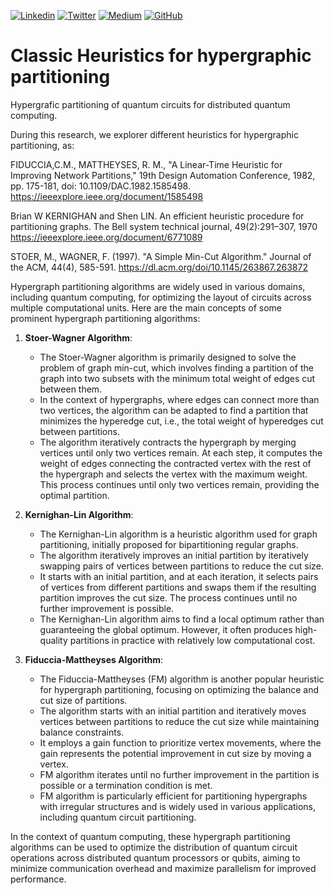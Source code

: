 [![Linkedin](https://img.shields.io/badge/LinkedIn-0077B5?style=for-the-badge&logo=linkedin&logoColor=white)](https://www.linkedin.com/in/wcamb/)
[![Twitter](https://img.shields.io/badge/Twitter-1DA1F2?style=for-the-badge&logo=twitter&logoColor=white)](https://twitter.com/wcambiuc)
[![Medium](https://img.shields.io/badge/Medium-12100E?style=for-the-badge&logo=medium&logoColor=white)](https://medium.com/@waldemircambiucci)
[![GitHub](https://img.shields.io/badge/GitHub-100000?style=for-the-badge&logo=github&logoColor=white)](https://github.com/waldemircambiucci/)

# Classic Heuristics for hypergraphic partitioning
Hypergrafic partitioning of quantum circuits for distributed quantum computing.

During this research, we explorer different heuristics for hypergraphic partitioning, as:

FIDUCCIA,C.M., MATTHEYSES, R. M., "A Linear-Time Heuristic for Improving Network Partitions," 19th Design Automation Conference, 1982, pp. 175-181, doi: 10.1109/DAC.1982.1585498.
https://ieeexplore.ieee.org/document/1585498

Brian W KERNIGHAN and Shen LIN. An efficient heuristic procedure for partitioning graphs. The Bell system technical journal, 49(2):291–307, 1970
https://ieeexplore.ieee.org/document/6771089

STOER, M., WAGNER, F. (1997). "A Simple Min-Cut Algorithm." Journal of the ACM, 44(4), 585-591.
https://dl.acm.org/doi/10.1145/263867.263872

Hypergraph partitioning algorithms are widely used in various domains, including quantum computing, for optimizing the layout of circuits across multiple computational units. Here are the main concepts of some prominent hypergraph partitioning algorithms:

1. **Stoer-Wagner Algorithm**:
   - The Stoer-Wagner algorithm is primarily designed to solve the problem of graph min-cut, which involves finding a partition of the graph into two subsets with the minimum total weight of edges cut between them.
   - In the context of hypergraphs, where edges can connect more than two vertices, the algorithm can be adapted to find a partition that minimizes the hyperedge cut, i.e., the total weight of hyperedges cut between partitions.
   - The algorithm iteratively contracts the hypergraph by merging vertices until only two vertices remain. At each step, it computes the weight of edges connecting the contracted vertex with the rest of the hypergraph and selects the vertex with the maximum weight. This process continues until only two vertices remain, providing the optimal partition.

2. **Kernighan-Lin Algorithm**:
   - The Kernighan-Lin algorithm is a heuristic algorithm used for graph partitioning, initially proposed for bipartitioning regular graphs.
   - The algorithm iteratively improves an initial partition by iteratively swapping pairs of vertices between partitions to reduce the cut size.
   - It starts with an initial partition, and at each iteration, it selects pairs of vertices from different partitions and swaps them if the resulting partition improves the cut size. The process continues until no further improvement is possible.
   - The Kernighan-Lin algorithm aims to find a local optimum rather than guaranteeing the global optimum. However, it often produces high-quality partitions in practice with relatively low computational cost.

3. **Fiduccia-Mattheyses Algorithm**:
   - The Fiduccia-Mattheyses (FM) algorithm is another popular heuristic for hypergraph partitioning, focusing on optimizing the balance and cut size of partitions.
   - The algorithm starts with an initial partition and iteratively moves vertices between partitions to reduce the cut size while maintaining balance constraints.
   - It employs a gain function to prioritize vertex movements, where the gain represents the potential improvement in cut size by moving a vertex.
   - FM algorithm iterates until no further improvement in the partition is possible or a termination condition is met.
   - FM algorithm is particularly efficient for partitioning hypergraphs with irregular structures and is widely used in various applications, including quantum circuit partitioning.

In the context of quantum computing, these hypergraph partitioning algorithms can be used to optimize the distribution of quantum circuit operations across distributed quantum processors or qubits, aiming to minimize communication overhead and maximize parallelism for improved performance.

